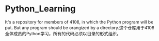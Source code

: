 # Python_Learning
It's a repository for members of 4108, in which the Python program will be put. But any program should be orangized by a directory.这个仓库用于4108全体成员的Python学习，所有的代码必须以目录的形式组织。

